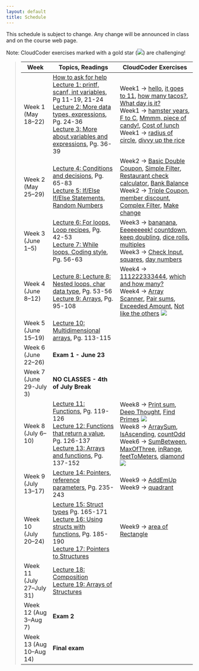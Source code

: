```yaml
---
layout: default
title: Schedule
---
```


This schedule is subject to change.  Any change will be announced in class and on the course web page.

Note: CloudCoder exercises marked with a gold star (<img src="{{site.url}}/img/goldstar-tiny.png" />) are challenging!

> Week | Topics, Readings | CloudCoder Exercises
> ---- | ---------------- | --------------------
> Week 1 (May 18&ndash;22) | [How to ask for help](http://faculty.ycp.edu/~dhovemey/askingForHelp.html) <br> [Lecture 1: printf, scanf, int variables](lectures/lecture01.html), Pg 11-19, 21-24 <br> [Lecture 2: More data types, expressions](lectures/lecture02.html), Pg. 24-36 <br> [Lecture 3: More about variables and expressions](lectures/lecture03.html), Pg. 36-39 | Week1 &rarr; [hello](https://cs.ycp.edu/cloudcoder/#exercise?c=9,p=263), [it goes to 11](https://cs.ycp.edu/cloudcoder/#exercise?c=9,p=264), [how many tacos?](https://cs.ycp.edu/cloudcoder/#exercise?c=9,p=265), [What day is it?](https://cs.ycp.edu/cloudcoder/#exercise?c=9,p=266) <br> Week1 &rarr; [hamster years](https://cs.ycp.edu/cloudcoder/#exercise?c=9,p=267), [F to C](https://cs.ycp.edu/cloudcoder/#exercise?c=9,p=268), [Mmmm, piece of candy!](https://cs.ycp.edu/cloudcoder/#exercise?c=9,p=269), [Cost of lunch](https://cs.ycp.edu/cloudcoder/#exercise?c=9,p=270) <br> Week1 → [radius of circle](https://cs.ycp.edu/cloudcoder/#exercise?c=9,p=271), [divvy up the rice](https://cs.ycp.edu/cloudcoder/#exercise?c=9,p=272)
> Week 2 (May 25&ndash;29) | [Lecture 4: Conditions and decisions](lectures/lecture04.html), Pg. 65-83 <br> [Lecture 5: If/Else If/Else Statements, Random Numbers](lectures/lecture05.html) | Week2 → [Basic Double Coupon](https://cs.ycp.edu/cloudcoder/#exercise?c=9,p=273), [Simple Filter](https://cs.ycp.edu/cloudcoder/#exercise?c=9,p=274), [Restaurant check calculator](https://cs.ycp.edu/cloudcoder/#exercise?c=9,p=276), [Bank Balance](https://cs.ycp.edu/cloudcoder/#exercise?c=9,p=275) <br> Week2 &rarr; [Triple Coupon](https://cs.ycp.edu/cloudcoder/#exercise?c=9,p=277), [member discount](https://cs.ycp.edu/cloudcoder/#exercise?c=9,p=278), [Complex Filter](https://cs.ycp.edu/cloudcoder/#exercise?c=9,p=279), [Make change](https://cs.ycp.edu/cloudcoder/#exercise?c=9,p=310)
> Week 3 (June 1&ndash;5) | [Lecture 6: For loops, Loop recipes](lectures/lecture06.html), Pg. 42-53 <br> [Lecture 7: While loops, Coding style](lectures/lecture07.html), Pg. 56-63 | Week3 &rarr; [bananana](https://cs.ycp.edu/cloudcoder/#exercise?c=9,p=280), [Eeeeeeeek!](https://cs.ycp.edu/cloudcoder/#exercise?c=9,p=309) [countdown](https://cs.ycp.edu/cloudcoder/#exercise?c=9,p=281), [keep doubling](https://cs.ycp.edu/cloudcoder/#exercise?c=9,p=282), [dice rolls](https://cs.ycp.edu/cloudcoder/#exercise?c=9,p=311), [multiples](https://cs.ycp.edu/cloudcoder/#exercise?c=9,p=306) <br> Week3 &rarr; [Check Input](https://cs.ycp.edu/cloudcoder/#exercise?c=9,p=283), [squares](https://cs.ycp.edu/cloudcoder/#exercise?c=9,p=284), [day numbers](https://cs.ycp.edu/cloudcoder/#exercise?c=9,p=285)
> Week 4 (June 8&ndash;12) | [Lecture 8: Lecture 8: Nested loops, char data type](lectures/lecture08.html), Pg. 53-56 <br> [Lecture 9: Arrays](lectures/lecture09.html), Pg. 95-108 | Week4 &rarr; [111222333444](https://cs.ycp.edu/cloudcoder/#exercise?c=9,p=286), [which and how many?](https://cs.ycp.edu/cloudcoder/#exercise?c=9,p=287) <br> Week4 &rarr; [Array Scanner](https://cs.ycp.edu/cloudcoder/#exercise?c=9,p=288), [Pair sums](https://cs.ycp.edu/cloudcoder/#exercise?c=9,p=289), [Exceeded Amount](https://cs.ycp.edu/cloudcoder/#exercise?c=9,p=290), [Not like the others](https://cs.ycp.edu/cloudcoder/#exercise?c=9,p=291) <img src="{{site.url}}/img/goldstar-tiny.png" />
> Week 5 (June 15&ndash;19) |   [Lecture 10: Multidimensional arrays](lectures/lecture10.html), Pg. 113-115  | 
> Week 6 (June 22&ndash;26) |  **Exam 1 - June 23** | 
> Week 7 (June 29-July 3) | **NO CLASSES - 4th of July Break**|
> Week 8 (July 6&ndash;10) |  [Lecture 11: Functions](lectures/lecture11.html), Pg. 119-126 <br> [Lecture 12: Functions that return a value](lectures/lecture12.html), Pg. 126-137 <br> [Lecture 13: Arrays and functions](lectures/lecture13.html), Pg. 137-152 | Week8 &rarr; [Print sum](https://cs.ycp.edu/cloudcoder/#exercise?c=9,p=292), [Deep Thought](https://cs.ycp.edu/cloudcoder/#exercise?c=9,p=293), [Find Primes](https://cs.ycp.edu/cloudcoder/#exercise?c=9,p=294) <img src="{{site.url}}/img/goldstar-tiny.png" /> <br> Week8 &rarr; [ArraySum](https://cs.ycp.edu/cloudcoder/#exercise?c=9,p=295), [IsAscending](https://cs.ycp.edu/cloudcoder/#exercise?c=9,p=297), [countOdd](https://cs.ycp.edu/cloudcoder/#exercise?c=9,p=296) <br> Week6 &rarr; [SumBetween](https://cs.ycp.edu/cloudcoder/#exercise?c=9,p=298), [MaxOfThree](https://cs.ycp.edu/cloudcoder/#exercise?c=9,p=299), [inRange](https://cs.ycp.edu/cloudcoder/#exercise?c=9,p=317), [feetToMeters](https://cs.ycp.edu/cloudcoder/#exercise?c=9,p=316), [diamond](https://cs.ycp.edu/cloudcoder/#exercise?c=9,p=318) <img src="{{site.url}}/img/goldstar-tiny.png" />
> Week 9 (July 13&ndash;17) | [Lecture 14: Pointers, reference parameters](lectures/lecture14.html), Pg. 235-243 | Week9 &rarr; [AddEmUp](https://cs.ycp.edu/cloudcoder/#exercise?c=9,p=300) <br> Week9 &rarr; [quadrant](https://cs.ycp.edu/cloudcoder/#exercise?c=9,p=320)
> Week 10 (July 20&ndash;24) | [Lecture 15: Struct types](lectures/lecture15.html) Pg. 165-171 <br> [Lecture 16: Using structs with functions](lectures/lecture16.html), Pg. 185-190 <br> [Lecture 17: Pointers to Structures](lectures/lecture17.html)  | Week9 &rarr; [area of Rectangle](https://cs.ycp.edu/cloudcoder/#exercise?c=9,p=324)
> Week 11 (July 27&ndash;July 31) | [Lecture 18: Composition](lectures/lecture18.html) <br> [Lecture 19: Arrays of Structures](lectures/lecture19.html) |
> Week 12 (Aug 3&ndash;Aug 7) | **Exam 2** |
> Week 13 (Aug 10&ndash;Aug 14) | **Final exam** |

<!-- vim:set wrap: ­-->
<!-- vim:set linebreak: -->
<!-- vim:set nolist: -->
